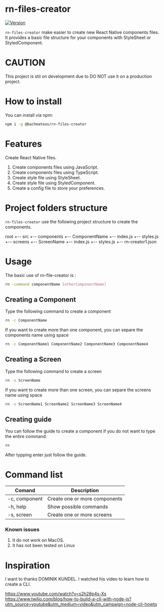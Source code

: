 # rn-files-creator
[![Version](https://img.shields.io/npm/v/@bachmateus/rn-files-creator.svg)](https://www.npmjs.com/package/@bachmateus/rn-files-creator)

`rn-files-creator` make easier to create new React Native components files. It provides a basic file structure for your components with StyleSheet or StyledComponent.

# CAUTION
This project is stil on development due to DO NOT use it on a production project.

# How to install
You can install via npm:

  ```bash
  npm i -g @bachmateus/rn-files-creator
  ```

# Features
Create React Native files.

1. Create components files using JavaScript.
2. Create components files using TypeScript.
3. Create style file using StyleSheet.
4. Create style file using StyledComponent.
5. Create a config file to store your preferences.

# Project folders structure
`rn-files-creator` use the following project structure to create the components.

root
+-- src
    +-- components
        +-- ComponentName
            +-- index.js
            +-- styles.js
    +-- screens
        +-- ScreenName
            +-- index.js
            +-- styles.js
+-- rn-creator1.json


# Usage
The basic use of rn-file-creator is  :
  ```bash
  rn -command componentName [otherComponentName]
  ```

## Creating a Component
Type the following command to create a component 

  ```bash
  rn -c ComponentName
  ```
If you want to create more than one component, you can separe the components name using space

  ```bash
  rn -c ComponentName1 ComponentName2 ComponentName3 ComponentName4
  ```

## Creating a Screen
Type the following command to create a screen 

  ```bash
  rn -s ScreenName
  ```
If you want to create more than one screen, you can separe the screens name using space

  ```bash
  rn -s ScreenName1 ScreenName2 ScreenName3 ScreenName4
  ```

## Creating guide
You can follow the guide to create a component if you do not want to type the entire command.

  ```bash
  rn
  ```

After typping enter just follow the guide.


# Command list

| Comand          | Description                                                   |
| --------------- | ------------------------------------------------------------- |
| -c, component   | Create one or more components                                 |
| -h, help        | Show possible commands                                        |
| -s, screen      | Create one or more screens                                    |


### Known issues
1. It do not work on MacOS.
2. It has not been tested on Linux

# Inspiration
I want to thanks DOMINIK KUNDEL. I watched his video to learn how to create a CLI.

https://www.youtube.com/watch?v=s2h28p4s-Xs
https://www.twilio.com/blog/how-to-build-a-cli-with-node-js?utm_source=youtube&utm_medium=video&utm_campaign=node-cli-howto
